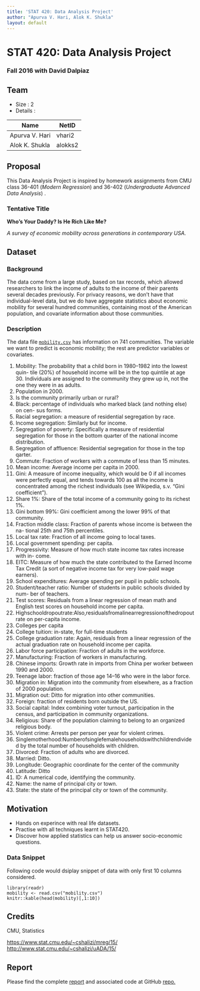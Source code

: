 ```yaml
---
title: 'STAT 420: Data Analysis Project'
author: "Apurva V. Hari, Alok K. Shukla"
layout: default
---
```

# STAT 420: Data Analysis Project
### Fall 2016 with David Dalpiaz

## Team

- Size : 2
- Details :

Name           | NetID
-------------- | -------------
Apurva V. Hari | vhari2
Alok K. Shukla | alokks2

## Proposal

This Data Analysis Project is inspired by homework assignments from CMU class 36-401 (*Modern Regression*)  and 36-402 (*Undergraduate Advanced Data Analysis*) . 

### Tentative Title

**Who’s Your Daddy? Is He Rich Like Me?** 

 *A survey of economic mobility across generations in contemporary USA.*

## Dataset 

### Background

The data come from a large study, based on tax records, which allowed researchers to link the income of adults to the income of their parents several decades previously. For privacy reasons, we don’t have that individual-level data, but we do have aggregate statistics about economic mobility for several hundred communities, containing most of the American population, and covariate information about those communities. 

### Description

The data file [`mobility.csv`](https://github.com/alokkshukla/STAT420/blob/master/Final%20Project/mobility.csv) has information on 741 communities. The variable we want to predict is economic mobility; the rest are predictor variables or covariates.

1. Mobility: The probability that a child born in 1980–1982 into the lowest quin- tile (20%) of household income will be in the top quintile at age 30. Individuals are assigned to the community they grew up in, not the one they were in as adults.
2. Population in 2000.
3. Is the community primarily urban or rural?
4. Black: percentage of individuals who marked black (and nothing else) on cen- sus forms.
5. Racial segregation: a measure of residential segregation by race.
6. Income segregation: Similarly but for income.
7. Segregation of poverty: Specifically a measure of residential segregation for those in the bottom quarter of the national income distribution.
8. Segregation of affluence: Residential segregation for those in the top qarter.
9. Commute: Fraction of workers with a commute of less than 15 minutes.
10. Mean income: Average income per capita in 2000.
11. Gini: A measure of income inequality, which would be 0 if all incomes were perfectly equal, and tends towards 100 as all the income is concentrated among the richest individuals (see Wikipedia, s.v. “Gini coefficient”).
12. Share 1%: Share of the total income of a community going to its richest 1%.
13. Gini bottom 99%: Gini coefficient among the lower 99% of that community.
14. Fraction middle class: Fraction of parents whose income is between the na- tional 25th and 75th percentiles.
15. Local tax rate: Fraction of all income going to local taxes.
16. Local government spending: per capita.
17. Progressivity: Measure of how much state income tax rates increase with in- come.
18. EITC: Measure of how much the state contributed to the Earned Income Tax Credit (a sort of negative income tax for very low-paid wage earners).
19. School expenditures: Average spending per pupil in public schools.
20. Student/teacher ratio: Number of students in public schools divided by num- ber of teachers.
21. Test scores: Residuals from a linear regression of mean math and English test scores on household income per capita.
22. Highschooldropoutrate:Also,residualsfromalinearregressionofthedropout rate on per-capita income.
23. Colleges per capita
24. College tuition: in-state, for full-time students
25. College graduation rate: Again, residuals from a linear regression of the actual graduation rate on household income per capita.
26. Labor force participation: Fraction of adults in the workforce.
27. Manufacturing: Fraction of workers in manufacturing.
28. Chinese imports: Growth rate in imports from China per worker between 1990 and 2000.
29. Teenage labor: fraction of those age 14–16 who were in the labor force.
30. Migration in: Migration into the community from elsewhere, as a fraction of 2000 population.
31. Migration out: Ditto for migration into other communities.
32. Foreign: fraction of residents born outside the US.
33. Social capital: Index combining voter turnout, participation in the census, and participation in community organizations.
34. Religious: Share of the population claiming to belong to an organized religious body.
35. Violent crime: Arrests per person per year for violent crimes.
36. Singlemotherhood:Numberofsinglefemalehouseholdswithchildrendivided by the total number of households with children.
37. Divorced: Fraction of adults who are divorced.
38. Married: Ditto.
39. Longitude: Geographic coordinate for the center of the community
40. Latitude: Ditto
41. ID: A numerical code, identifying the community.
42. Name: the name of principal city or town.
43. State: the state of the principal city or town of the community.

## Motivation

* Hands on experince with real life datasets.
* Practise with all techniques learnt in STAT420.
* Discover how applied statistics can help us answer socio-economic questions.

### Data Snippet

Following code would dsiplay snippet of data with only first 10 columns considered.



```{r}
library(readr)
mobility <- read.csv("mobility.csv")
knitr::kable(head(mobility)[,1:10])
```


## Credits

CMU, Statistics 

<https://www.stat.cmu.edu/~cshalizi/mreg/15/> 
<http://www.stat.cmu.edu/~cshalizi/uADA/15/>


## Report 

Please find the complete [report](https://github.com/alokkshukla/STAT420/blob/master/Final%20Project/Project.pdf) and associated code at GitHub [repo.](https://github.com/alokkshukla/STAT420/blob/master/Final%20Project)


